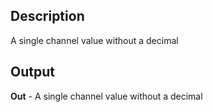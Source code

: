 ## Description
A single channel value without a decimal

## Output
**Out** - A single channel value without a decimal